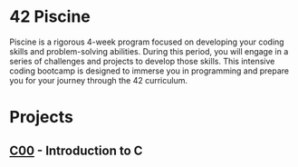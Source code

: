 # 42 Piscine
Piscine is a rigorous 4-week program focused on developing your coding skills and problem-solving abilities. During this period, you will engage in a series of challenges and projects to develop those skills.
This intensive coding bootcamp is designed to immerse you in programming and prepare you for your journey through the 42 curriculum.

# Projects
## <a href="https://github.com/CatAraujoo/42_Piscine/tree/b788f298df158b40f1fb4608d4fef24cb70c02f2/C00">C00</a> - Introduction to C

